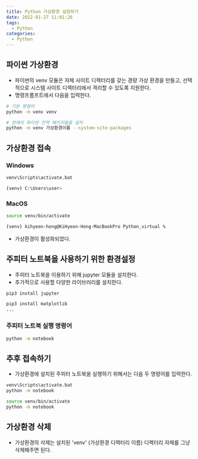 ```yaml
---
title: Python 가상환경 설정하기
date: 2022-01-27 11:01:26
tags:
  - Python
categories:
  - Python
---
```


## 파이썬 가상환경

- 파이썬의 venv 모듈은 자체 사이트 디렉터리를 갖는 경량 가상 환경을 만들고, 선택적으로 시스템 사이트 디렉터리에서 격리할 수 있도록 지원한다.
- 명령프롬프트에서 다음을 입력한다.

```bash
# 기본 명령어
python -m venv venv

# 현재의 파이썬 전역 패키지들을 설치
python -m venv 가상환경이름 --system-site-packages
```

## 가상환경 접속

### Windows

```bash
venv\Scripts\activate.bat
```

```bash
(venv) C:\Users\user>
```

### MacOS

```bash
source venv/bin/activate
```

```bash
(venv) kihyeon-hong@KiHyeon-Hong-MacBookPro Python_virtual %
```

- 가상환경이 활성화되었다.

## 주피터 노트북을 사용하기 위한 환경설정

- 주피터 노트북을 이용하기 위해 jupyter 모듈을 설치한다.
- 추가적으로 사용할 다양한 라이브러리를 설치한다.

```bash
pip3 install jupyter

pip3 install matplotlib
...
```

### 주피터 노트북 실행 명령어

```bash
python -m notebook
```

## 추후 접속하기

- 가상환경에 설치된 주피터 노트북을 실행하기 위해서는 다음 두 명령어를 입력한다.

```bash
venv\Scripts\activate.bat
python -m notebook
```

```bash
source venv/bin/activate
python -m notebook
```

## 가상환경 삭제

- 가상환경의 삭제는 설치된 'venv' (가상환경 디렉터리 이름) 디렉터리 자체를 그냥 삭제해주면 된다.
